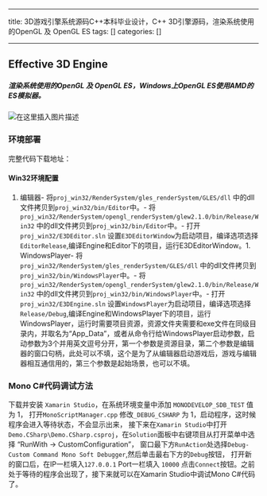 
--- 
title:  3D游戏引擎系统源码C++本科毕业设计，C++ 3D引擎源码，渲染系统使用的OpenGL 及 OpenGL ES 
tags: []
categories: [] 

---
## Effective 3D Engine

##### 渲染系统使用的OpenGL 及 OpenGL ES，Windows上OpenGL ES使用AMD的ES模拟器。

<img src="https://img-blog.csdnimg.cn/883a3a89a8fe48f889f3927d8b142094.png" alt="在这里插入图片描述">

### 环境部署

完整代码下载地址：

#### Win32环境配置
1. 编辑器- 将`proj_win32/RenderSystem/gles_renderSystem/GLES/dll` 中的dll文件拷贝到`proj_win32/bin/Editor`中。- 将`proj_win32/RenderSystem/opengl_renderSystem/glew2.1.0/bin/Release/Win32` 中的dll文件拷贝到`proj_win32/bin/Editor`中。- 打开`proj_win32/E3DEditor.sln` 设置`E3DEditorWindow`为启动项目，编译选项选择`EditorRelease`,编译Engine和Editor下的项目，运行E3DEditorWindow。1. WindowsPlayer- 将`proj_win32/RenderSystem/gles_renderSystem/GLES/dll` 中的dll文件拷贝到`proj_win32/bin/WindowsPlayer`中。- 将`proj_win32/RenderSystem/opengl_renderSystem/glew2.1.0/bin/Release/Win32` 中的dll文件拷贝到`proj_win32/bin/WindowsPlayer`中。- 打开`proj_win32/E3DEngine.sln` 设置`WindowsPlayer`为启动项目，编译选项选择`Release/Debug`,编译Engine和WindowsPlayer下的项目，运行WindowsPlayer，运行时需要项目资源，资源文件夹需要和exe文件在同级目录内，并取名为“App_Data”，或者从命令行给WindowsPlayer启动参数，启动参数为3个并用英文逗号分开，第一个参数是资源目录，第二个参数是编辑器的窗口句柄，此处可以不填，这个是为了从编辑器启动游戏后，游戏与编辑器相互通信用的，第三个参数是起始场景，也可以不填。
### Mono C#代码调试方法

下载并安装 `Xamarin Studio`，在系统环境变量中添加 `MONODEVELOP_SDB_TEST` 值为 1， 打开`MonoScriptManager.cpp` 修改`_DEBUG_CSHARP` 为 1，启动程序，这时候程序会进入等待状态，不会显示出来， 接下来在`Xamarin Studio`中打开`Demo.CSharp\Demo.CSharp.csproj`，在`Solution`面板中右键项目从打开菜单中选择 “RunWith -&gt; CustomConfiguration”， 窗口最下方`RunAction`处选择`Debug-Custom Command Mono Soft Debugger`,然后单击最右下方的`Debug`按钮， 打开新的窗口后，在IP一栏填入`127.0.0.1` Port一栏填入 `10000` 点击`Connect`按钮。之前处于等待的程序会出现了，接下来就可以在Xamarin Studio中调试Mono C#代码了。
